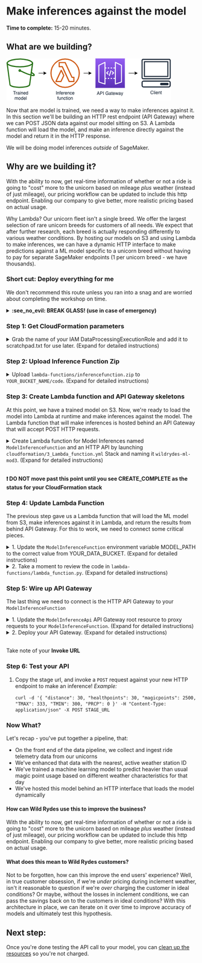 # Make inferences against the model

**Time to complete:** 15-20 minutes.

## What are we building?
![Architecture diagram](assets/WildRydesML_4.png)

Now that are model is trained, we need a way to make inferences against it.  In this section we'll be building an HTTP rest endpoint (API Gateway) where we can POST JSON data against our model sitting on S3.  A Lambda function will load the model, and make an inference directly against the model and return it in the HTTP response.

We will be doing model inferences *outside* of SageMaker.

## Why are we building it?
With the ability to now, get real-time information of whether or not a ride is going to "cost" more to the unicorn based on mileage _plus_ weather (instead of just mileage), our pricing workflow can be updated to include this http endpoint.  Enabling our company to give better, more realistic pricing based on actual usage.

Why Lambda?  Our unicorn fleet isn't a single breed.  We offer the largest selection of rare unicorn breeds for customers of all needs.  We expect that after further research, each breed is actually responding differently to various weather conditions.  By hosting our models on S3 and using Lambda to make inferences, we can have a dynamic HTTP interface to make predictions against a ML model specific to a unicorn breed without having to pay for separate SageMaker endpoints (1 per unicorn breed - we have thousands).

### Short cut: Deploy everything for me

We don't recommend this route unless you ran into a snag and are worried about completing the workshop on time.

<details>
<summary><strong>:see_no_evil: BREAK GLASS! (use in case of emergency)</strong></summary><p>

1. Navigate to your Cloud9 environment
1. Make sure you're in the correct directory first
    ```
    cd ~/environment/aws-serverless-workshops/MachineLearning/3_Inference
    ```
1. Get the execution role ARN
    ```
    execution_role=$(aws cloudformation describe-stack-resources --stack-name wildrydes-ml-mod1 --logical-resource-id DataProcessingExecutionRole --query "StackResources[0].PhysicalResourceId" --output text)
    ```
1. Upload the inference code to Lambda
    ```
    aws s3 cp lambda-functions/inferencefunction.zip s3://$bucket/code/inferencefunction.zip
    ```
1. Create your resources
    ```
    aws cloudformation create-stack \
    --stack-name wildrydes-ml-mod3 \
    --parameters ParameterKey=DataBucket,ParameterValue=$bucket \
    ParameterKey=DataProcessingExecutionRoleName,ParameterValue=$execution_role \
    --capabilities CAPABILITY_NAMED_IAM \
    --template-body file://cloudformation/99_complete.yml
    ```
1. Copy path to trained model
    1. Go back to [CloudFormation](https://console.aws.amazon.com/cloudformation/)
    1. Navigate to `wildrydes-ml-mod1`
    1. Navigate to the `Resources` tab
    1. Find the `DataBucket` and click on the link
    1. Drill into the the path that starts will `linear-learner-*` until you find `model.tar.gz`
    1. Click **model.tar.gz**
    1. Click **Copy Path**
1. Update the path of the model in the Lambda function
    1. Go back to [CloudFormation](https://console.aws.amazon.com/cloudformation/)
    1. Navigate to `wildrydes-ml-mod3`
    1. Navigate to the `Resources` tab
    1. Find the `ModelInferenceFunction` and click on the link
    1. Scroll down to the environment variables section
    1. Update the `MODEL_PATH` environment variable with the value you copied from the previous step
    1. Delete the `s3://BUCKET_NAME/` from the pasted value so that only the key (folder + filename) remains
    1. Click **Save** at the top of the screen
1. Test your API
    1. Go back to [CloudFormation](https://console.aws.amazon.com/cloudformation/)
    1. Navigate to `wildrydes-ml-mod3`
    1. Navigate to `Outputs` tab
    1. Copy the `InferenceFunctionTestCommand`
    1. In Cloud9, execute the command
    1. _Optional_: You can also test the Lambda function by putting using the test API UI in the API Gateway console.

</p></details>

### Step 1: Get CloudFormation parameters
<details>
<summary>Grab the name of your IAM DataProcessingExecutionRole and add it to scratchpad.txt for use later. (Expand for detailed instructions)</summary><p>

1. Navigate to your Cloud9 environment
1. Make sure you're in the correct directory first
    ```
    cd ~/environment/aws-serverless-workshops/MachineLearning/3_Inference
    ```
1. Set the data processing execution role as an environment variable
    ```
    execution_role=$(aws cloudformation describe-stack-resources --stack-name wildrydes-ml-mod1 --logical-resource-id DataProcessingExecutionRole --query "StackResources[0].PhysicalResourceId" --output text)
    ```
1. Verify the variable is set
    ```
    echo $execution_role
    ```
1. Add the bucket name to your scratchpad for future use
    ```
    echo "Data processing execution role:" $execution_role >> ~/environment/scratchpad.txt
    ```
</p></details>

### Step 2: Upload Inference Function Zip
<details>
<summary>Upload <code>lambda-functions/inferencefunction.zip</code> to <code>YOUR_BUCKET_NAME/code</code>. (Expand for detailed instructions)</summary><p>

1. Navigate to your Cloud9 environment
1. Run the following command to upload the Lambda function for inference
    ```
    # Command should be ran from /home/ec2-user/environment/aws-serverless-workshops/MachineLearning/3_Inference in your cloud 9 environment
    # run `pwd` to see your current directory

    # Run this command to upload the ride data
    aws s3 cp lambda-functions/inferencefunction.zip s3://$bucket/code/inferencefunction.zip

    # Run this command to verify the file was uploaded (you should see the file name listed)
    aws s3 ls s3://$bucket/code/
    ```
</p></details>

### Step 3: Create Lambda function and API Gateway skeletons
At this point, we have a trained model on S3.  Now, we're ready to load the model into Lambda at runtime and make inferences against the model.  The Lambda function that will make inferences is hosted behind an API Gateway that will accept POST HTTP requests.

<details>
<summary>Create Lambda function for Model Inferences named <code>ModelInferenceFunction</code> and an HTTP API by launching <code>cloudformation/3_Lambda_function.yml</code> Stack and naming it <code>wildrydes-ml-mod3</code>. (Expand for detailed instructions)</summary><p>

1. Navigate to your Cloud9 environment
1. Run the following command to create your resources:
    ```
    # Command should be ran from /home/ec2-user/environment/aws-serverless-workshops/MachineLearning/3_Inference in your cloud 9 environment
    # run `pwd` to see your current directory

    aws cloudformation create-stack \
    --stack-name wildrydes-ml-mod3 \
    --parameters ParameterKey=DataBucket,ParameterValue=$bucket \
    ParameterKey=DataProcessingExecutionRoleName,ParameterValue=$execution_role \
    --capabilities CAPABILITY_NAMED_IAM \
    --template-body file://cloudformation/3_lambda_function.yml
    ```
1. Run the following command to check on the status of your CloudFormation stack:
    ```
    # Run this command to verify the stack was successfully created. You should expect to see "CREATE_COMPLETE".
    # If you see "CREATE_IN_PROGRESS", your stack is still being created. Wait and re-run the command.
    # If you see "ROLLBACK_COMPLETE", pause and see what went wrong.
    aws cloudformation describe-stacks \
        --stack-name wildrydes-ml-mod3 \
        --query "Stacks[0].StackStatus"
    ```
1. You can also use the [AWS CloudFormation](https://console.aws.amazon.com/cloudformation/) console to check status and (unexpected) errors
</p></details><br>

**:heavy_exclamation_mark: DO NOT move past this point until you see CREATE_COMPLETE as the status for your CloudFormation stack**

### Step 4: Update Lambda Function
The previous step gave us a Lambda function that will load the ML model from S3, make inferences against it in Lambda, and return the results from behind API Gateway.  For this to work, we need to connect some critical pieces.

<details>
<summary>1. Update the <code>ModelInferenceFunction</code> environment variable MODEL_PATH to the correct value from YOUR_DATA_BUCKET. (Expand for detailed instructions)</summary><p>

1. Open the [Lambda console](https://console.aws.amazon.com/lambda)
1. Open the function containing `ModelInferenceFunction` in the name
1. Scroll down and populate the `MODEL_PATH` key with the location of your model
  * The format will look like this: linear-learner-yyyy-mm-dd-00-40-46-627/output/model.tar.gz
1. Click **Save**

</p></details>

<details>
<summary>2. Take a moment to review the code in <code>lambda-functions/lambda_function.py</code>. (Expand for detailed instructions)</summary><p>

*Note: If you're not interested in learning how to host your own ML model on Lambda, you can stop reading now and close this step and continue in the README.  There are no steps here to complete, only additional information on steps required to recreate this yourself.*

Amazon SageMaker can be used to build, train, and deploy machine learning models.  We're leveraging it to build and train our model.  Due to our business possibly having thousands of models, 1 per unicorn breed, its actually better for us to host this model ourselves on Lambda.  Below are the high level steps that we've completed on your behalf for this workshop, but you're free to explore if you need to recreate this.

1. Build MXNet from source for 1) the current support Lambda runtime and 2) the current MXNet version that SageMaker uses. [Instructions here](building-mxnet-1.2.1.md).
1. The code in [lambda-functions/lambda_function.py](lambda-functions/lambda_function.py) will load the model from S3, load mxnet, and make inferences against our model.  You'd need to install these dependencies locally in an environment similar to the runtime for Lambda and package those dependencies following [this instructions](https://docs.aws.amazon.com/Lambda/latest/dg/Lambda-python-how-to-create-deployment-package.html#python-package-dependencies).  If you unzip [lambda-functions/inferencefunction.zip](lambda-functions/inferencefunction.zip), you'll see the result of those steps as reference.
1. **`download_model` function**: Once we've got MXNet built for our environment, and the Lambda package built, we can proceed reviewing the code.  The Lambda function loads the model from S3 on the fly at the time of request and unzips it locally.
1. **`create_data_iter` function**: The HTTP request data is formated in a numpy array, required by the mxnet linear learner model interface to make inferences
1. **`make_prediction` function**: An inference is made and then packaged for an HTTP response to the caller.

</p></details>

### Step 5: Wire up API Gateway
The last thing we need to connect is the HTTP API Gateway to your `ModelInferenceFunction`

<details>
<summary>1. Update the <code>ModelInferenceApi</code> API Gateway root resource to proxy requests to your <code>ModelInferenceFunction</code>. (Expand for detailed instructions)</summary><p>

1. Open the [API Gateway console](https://console.aws.amazon.com/apigateway)
1. Click `ModelInferenceApi`
1. Select the root `/` resource
1. Click **Actions** > **Create Method**
1. Select `ANY` in the dropdown
1. Click the checkbox next to it
1. Verify `Lambda Function` is selected as the **Integration type**
1. Check the box next to **Use Lambda Proxy integration** so we get all request details
1. Select your `ModelInferenceFunction` in the **Lambda Function** dropdown.
  * If you're in a region that does not match these directions, you need to provide the Amazon Resource Name (ARN). To find the ARN:
    1. Go back to the [Lambda console](https://console.aws.amazon.com/lambda)
    1. Click on the `ModelInferenceFunction` function
    1. Copy the ARN in the upper right
    1. Go back to the API Gateway screen
    1. Paste the ARN in the text box
1. Click **Save**
1. Click **OK** to the permissions dialogue box
</p></details>

<details>
<summary>2. Deploy your API Gateway. (Expand for detailed instructions)</summary><p>

1. Navigate to the `ModelInferenceApi`. If not already there:
  1. Open the [API Gateway console](https://console.aws.amazon.com/apigateway)
  1. Click `ModelInferenceApi`
  1. Select the root `/` resource
1. Click **Actions** > **Deploy API**
1. Select `[New Stage]` for **Deployment Stage**
1. Type `prod` for **Stage name**
1. Click **Deploy**
</p></details><br>

Take note of your **Invoke URL**

### Step 6: Test your API
1. Copy the stage url, and invoke a `POST` request against your new HTTP endpoint to make an inference! _Example:_
    ```
    curl -d '{ "distance": 30, "healthpoints": 30, "magicpoints": 2500, "TMAX": 333, "TMIN": 300, "PRCP": 0 }' -H "Content-Type: application/json" -X POST STAGE_URL
    ```

### Now What?
Let's recap - you've put together a pipeline, that:
* On the front end of the data pipeline, we collect and ingest ride telemetry data from our unicorns
* We've enhanced that data with the nearest, active weather station ID
* We've trained a machine learning model to predict heavier than usual magic point usage based on different weather characteristics for that day
* We've hosted this model behind an HTTP interface that loads the model dynamically

#### How can Wild Rydes use this to improve the business?
With the ability to now, get real-time information of whether or not a ride is going to "cost" more to the unicorn based on mileage _plus_ weather (instead of just mileage), our pricing workflow can be updated to include this http endpoint.  Enabling our company to give better, more realistic pricing based on actual usage.

#### What does this mean to Wild Rydes customers?
Not to be forgotten, how can this improve the end users' experience?  Well, in true customer obsession, if we're _under_ pricing during inclement weather, isn't it reasonable to question if we're _over_ charging the customer in ideal conditions?  Or maybe, without the losses in inclement conditions, we can pass the savings back on to the customers in ideal conditions? With this architecture in place, we can iterate on it over time to improve accuracy of models and ultimately test this hypothesis.

## Next step:
Once you're done testing the API call to your model, you can [clean up the resources](../4_Cleanup) so you're not charged.
